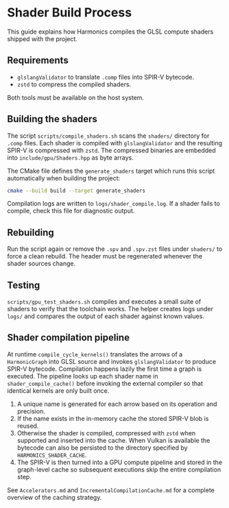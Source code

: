 # Shader Build Process

This guide explains how Harmonics compiles the GLSL compute shaders shipped with the project.

## Requirements

- `glslangValidator` to translate `.comp` files into SPIR-V bytecode.
- `zstd` to compress the compiled shaders.

Both tools must be available on the host system.

## Building the shaders

The script `scripts/compile_shaders.sh` scans the `shaders/` directory for `.comp` files. Each shader is compiled with `glslangValidator` and the resulting SPIR-V is compressed with `zstd`. The compressed binaries are embedded into `include/gpu/Shaders.hpp` as byte arrays.

The CMake file defines the `generate_shaders` target which runs this script automatically when building the project:

```bash
cmake --build build --target generate_shaders
```

Compilation logs are written to `logs/shader_compile.log`. If a shader fails to compile, check this file for diagnostic output.

## Rebuilding

Run the script again or remove the `.spv` and `.spv.zst` files under `shaders/` to force a clean rebuild. The header must be regenerated whenever the shader sources change.

## Testing

`scripts/gpu_test_shaders.sh` compiles and executes a small suite of shaders to verify that the toolchain works. The helper creates logs under `logs/` and compares the output of each shader against known values.

## Shader compilation pipeline

At runtime `compile_cycle_kernels()` translates the arrows of a `HarmonicGraph` into GLSL source and invokes `glslangValidator` to produce SPIR-V bytecode. Compilation happens lazily the first time a graph is executed. The pipeline looks up each shader name in `shader_compile_cache()` before invoking the external compiler so that identical kernels are only built once.

1. A unique name is generated for each arrow based on its operation and precision.
2. If the name exists in the in-memory cache the stored SPIR-V blob is reused.
3. Otherwise the shader is compiled, compressed with `zstd` when supported and inserted into the cache. When Vulkan is available the bytecode can also be persisted to the directory specified by `HARMONICS_SHADER_CACHE`.
4. The SPIR-V is then turned into a GPU compute pipeline and stored in the graph-level cache so subsequent executions skip the entire compilation step.

See `Accelerators.md` and `IncrementalCompilationCache.md` for a complete overview of the caching strategy.

